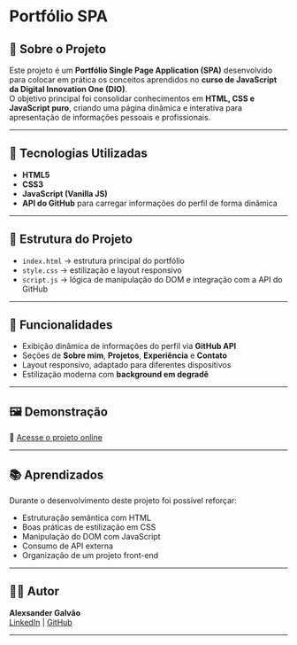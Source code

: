 # Portfólio SPA

## 📌 Sobre o Projeto
Este projeto é um **Portfólio Single Page Application (SPA)** desenvolvido para colocar em prática os conceitos aprendidos no **curso de JavaScript da Digital Innovation One (DIO)**.  
O objetivo principal foi consolidar conhecimentos em **HTML, CSS e JavaScript puro**, criando uma página dinâmica e interativa para apresentação de informações pessoais e profissionais.

---

## 🚀 Tecnologias Utilizadas
- **HTML5**  
- **CSS3**  
- **JavaScript (Vanilla JS)**  
- **API do GitHub** para carregar informações do perfil de forma dinâmica  

---

## 📂 Estrutura do Projeto
- `index.html` → estrutura principal do portfólio  
- `style.css` → estilização e layout responsivo  
- `script.js` → lógica de manipulação do DOM e integração com a API do GitHub  

---

## 🎯 Funcionalidades
- Exibição dinâmica de informações do perfil via **GitHub API**  
- Seções de **Sobre mim**, **Projetos**, **Experiência** e **Contato**  
- Layout responsivo, adaptado para diferentes dispositivos  
- Estilização moderna com **background em degradê**  

---

## 🖼️ Demonstração
🔗 [Acesse o projeto online](https://alexsandergs.github.io/portfolio-spa)  

---

## 📚 Aprendizados
Durante o desenvolvimento deste projeto foi possível reforçar:
- Estruturação semântica com HTML  
- Boas práticas de estilização em CSS  
- Manipulação do DOM com JavaScript  
- Consumo de API externa  
- Organização de um projeto front-end  

---

## 👨‍💻 Autor
**Alexsander Galvão**  
[LinkedIn](https://www.linkedin.com/in/alexsandergs) | [GitHub](https://github.com/AlexsanderGS)  

---
